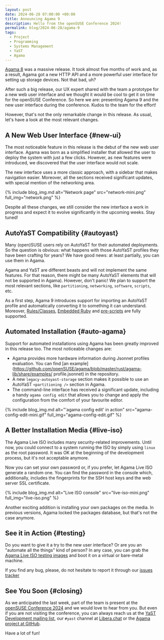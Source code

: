 ```yaml
---
layout: post
date: 2024-06-28 07:00:00 +00:00
title: Announcing Agama 9
description: Hello from the openSUSE Conference 2024!
permalink: blog/2024-06-28/agama-9
tags:
  - Project
  - Programming
  - Systems Management
  - YaST
  - Agama
---
```


[Agama 8](https://yast.opensuse.org/blog/2024-05-17/agama-8) was a massive release. It took almost
five months of work and, as a result, Agama got a new HTTP API and a more powerful user interface
for setting up storage devices. Not that bad, uh?

After such a big release, our UX expert shared with the team a prototype for a new web user
interface and we thought it would be cool to get it on time for the openSUSE Conference. So here we
are: presenting Agama 9 and the new user interface during the conference. Kudos to the team for the
effort!

However, that's not the only remarkable change in this release. As usual, let's have a look at the
most relevant changes.

## A New Web User Interface {#new-ui}

The most noticeable feature in this release is the debut of the new web user interface. Agama was
born as a simplified installer that allowed the user to deploy the system with just a few clicks.
However, as new features were introduced, we discovered that the user interface would not scale.

The new interface uses a more classic approach, with a sidebar that makes navigation easier.
Moreover, all the sections received significant updates, with special mention of the networking
area.

{% include blog_img.md alt="Network page" src="network-mini.png" full_img="network.png" %}

Despite all these changes, we still consider the new interface a work in progress and expect it to
evolve significantly in the upcoming weeks. Stay tuned!

## AutoYaST Compatibility {#autoyast}

Many (open)SUSE users rely on AutoYaST for their automated deployments. So the question is obvious:
what happens with those AutoYaST profiles they have been crafting for years? We have good news: at
least partially, you can use them in Agama.

Agama and YaST are different beasts and will not implement the same features. For that reason, there
might be many AutoYaST elements that will not be supported in Agama). However, don't panic! We plan
to support the most relevant sections, like `partitioning`, `networking`, `software`, `scripts`,
etc.

As a first step, Agama 9 introduces support for importing an AutoYaST profile and automatically
converting it to something it can understand. Moreover,
[Rules/Classes](https://doc.opensuse.org/documentation/leap/autoyast/html/book-autoyast/rulesandclass.html),
[Embedded Ruby](https://doc.opensuse.org/documentation/leap/autoyast/html/book-autoyast/erb-templates.html)
and
[pre-scripts](https://doc.opensuse.org/documentation/leap/autoyast/html/book-autoyast/cha-configuration-installation-options.html#pre-install-scripts)
are fully supported.

## Automated Installation {#auto-agama}

Support for automated installations using Agama has been greatly improved in this release too. The
most noticeable changes are:

- Agama provides more hardware information during Jsonnet profiles evaluation. You can find [an
  example](https://github.com/openSUSE/agama/blob/master/rust/agama-lib/share/examples/
  profile.jsonnet) in the repository.
- A new `legacy-autoyast-storage` section makes it possible to use an AutoYaST `<partitioning />`
  section in Agama.
- The command-line interface has received a significant update, including a handy
  `agama config edit` that allows you to change and apply the configuration from the comfort of your
  favourite editor.

{% include blog_img.md alt="'agama config edit' in action" src="agama-config-edit-mini.gif"
full_img="agama-config-edit.gif" %}

## A Better Installation Media {#live-iso}

The Agama Live ISO includes many security-related improvements. Until now, you could connect to a
system running the ISO by simply using `linux` as the root password. It was OK at the beginning of
the development process, but it's not acceptable anymore.

Now you can set your own password or, if you prefer, let Agama Live ISO generate a random one. You
can find the password in the console which, additionally, includes the fingerprints for the SSH host
keys and the web server SSL certificate.

{% include blog_img.md alt="Live ISO console" src="live-iso-mini.png" full_img="live-iso.png" %}

Another exciting addition is installing your own packages on the media. In previous versions, Agama
locked the packages database, but that's not the case anymore.

## See it in Action {#testing}

Do you want to give it a try to the new user interface? Or are you an "automate all the things" kind
of person? In any case, you can grab the
[Agama Live ISO testing images](https://download.opensuse.org/repositories/systemsmanagement:/Agama:/Devel/images/iso/)
and boot it on a virtual or bare-metal machine.

If you find any bug, please, do not hesitate to report it through our
[issues tracker](https://github.com/openSUSE/agama/issues?q=is%3Aissue+is%3Aopen+label%3Abug)

## See You Soon {#closing}

As we anticipated the last week, part of the team is present at the
[openSUSE Conference 2024](https://events.opensuse.org/conferences/oSC24) and we would love to hear
from you. But even if you are not visiting the conference, you can always reach us at the
[YaST Development mailing list](https://lists.opensuse.org/archives/list/yast-devel@lists.opensuse.org/),
our `#yast` channel at [Libera.chat](https://libera.chat/) or the
[Agama project at GitHub](https://github.com/openSUSE/agama).

Have a lot of fun!

